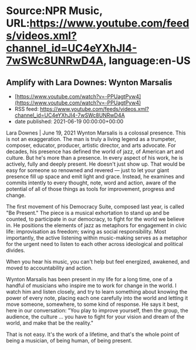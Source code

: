 # Source:NPR Music, URL:https://www.youtube.com/feeds/videos.xml?channel_id=UC4eYXhJI4-7wSWc8UNRwD4A, language:en-US

## Amplify with Lara Downes: Wynton Marsalis
 - [https://www.youtube.com/watch?v=-PPUagtPyw4](https://www.youtube.com/watch?v=-PPUagtPyw4)
 - RSS feed: https://www.youtube.com/feeds/videos.xml?channel_id=UC4eYXhJI4-7wSWc8UNRwD4A
 - date published: 2021-06-19 00:00:00+00:00

Lara Downes | June 19, 2021
Wynton Marsalis is a colossal presence. This is not an exaggeration. The man is truly a living legend as a trumpeter, composer, educator, producer, artistic director, and arts advocate. For decades, his presence has defined the world of jazz, of American art and culture. But he's more than a presence. In every aspect of his work, he is actively, fully and deeply present. He doesn't just show up. That would be easy for someone so renowned and revered — just to let your giant presence fill up space and emit light and grace. Instead, he examines and commits intently to every thought, note, word and action, aware of the potential of all of those things as tools for improvement, progress and change.

The first movement of his Democracy Suite, composed last year, is called "Be Present." The piece is a musical exhortation to stand up and be counted, to participate in our democracy, to fight for the world we believe in. He positions the elements of jazz as metaphors for engagement in civic life: improvisation as freedom; swing as social responsibility. Most importantly, the active listening within music-making serves as a metaphor for the urgent need to listen to each other across ideological and political divides.

When you hear his music, you can't help but feel energized, awakened, and moved to accountability and action.

Wynton Marsalis has been present in my life for a long time, one of a handful of musicians who inspire me to work for change in the world. I watch him and listen closely, and try to learn something about knowing the power of every note, placing each one carefully into the world and letting it move someone, somewhere, to some kind of response. He says it best, here in our conversation: "You play to improve yourself, then the group, the audience, the culture ... you have to fight for your vision and dream of the world, and make that be the reality."

That is not easy. It's the work of a lifetime, and that's the whole point of being a musician, of being human, of being present.


